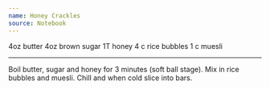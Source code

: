 ```yaml
---
name: Honey Crackles
source: Notebook
---
```


4oz butter
4oz brown sugar
1T honey
4 c rice bubbles
1 c muesli

---

Boil butter, sugar and honey for 3 minutes (soft ball stage).  Mix in rice bubbles and muesli.  Chill and when cold slice into bars.

